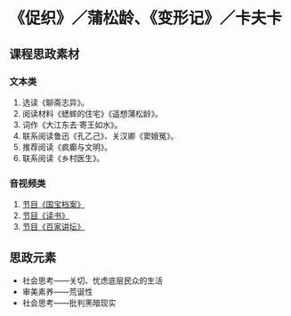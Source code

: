 # 《促织》／蒲松龄、《变形记》／卡夫卡

## 课程思政素材

### 文本类

1. 选读《聊斋志异》。
2. 阅读材料《蟋蟀的住宅》《遥想蒲松龄》。
3. 词作《大江东去·寄王如水》。
4. 联系阅读鲁迅《孔乙己》、关汉卿《窦娥冤》。
5. 推荐阅读《疯癫与文明》。
6. 联系阅读《乡村医生》。

### 音视频类

1. [节目《国宝档案》](https://tv.cctv.com/2014/11/25/VIDE1416914100034535.shtml)
2. [节目《读书》](https://tv.cctv.com/2011/09/20/VIDE1355508648406365.shtml)
3. [节目《百家讲坛》](https://tv.cctv.com/2022/10/31/VIDEcf4viLkjnuK27Fw7WcUD221031.shtml)

## 思政元素

- 社会思考——关切、忧虑底层民众的生活
- 审美素养——荒诞性
- 社会思考——批判黑暗现实
